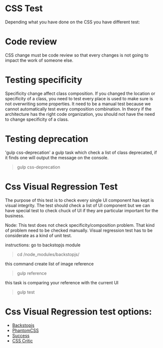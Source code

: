# CSS Test
Depending what you have done on the CSS you have different test:

# Code review
CSS change must be code review so that every changes is not going to impact the work of someone else.

# Testing specificity
Specificity change affect class composition. If you changed the location or specificity of a class, you need to test every place is used to make sure is not overwriting some properties.
It need to be a manual test because we cannot automatically test every composition combination.
In theory if the architecture has the right code organization, you should not have the need to change specificity of a class.

# Testing deprecation
'gulp css-deprecation' a gulp task which check a list of class deprecated, if it finds one will output the message on the console.
> gulp css-deprecation

# Css Visual Regression Test
The purpose of this test is to check every single UI component has kept is visual integrity.
The test should check a list of UI component but we can have special test to check chuck of UI if they are particular important for the business.

Node: This test does not check specificity/composition problem. That kind of problem need to be checked manually. Visual regression test has to be considerate as a kind of unit test.

instructions:
go to backstopjs module
> cd /node_modules/backstopjs/

this command create list of image reference
> gulp reference

this task is comparing your reference with the current UI
> gulp test


# Css Visual Regression test options:
* [Backstopjs](https://github.com/garris/BackstopJS)
* [PhantomCSS](https://github.com/Huddle/PhantomCSS)
* [Success](http://succss.ifzenelse.net/index.html)
* [CSS Critic](https://github.com/cburgmer/csscritic)